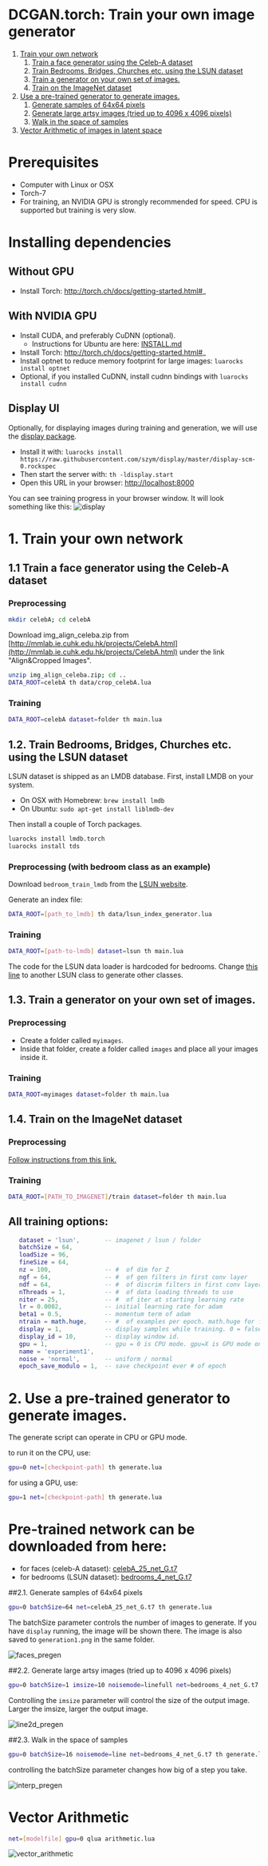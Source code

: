 DCGAN.torch: Train your own image generator
===========================================================

1. [Train your own network](#1-train-your-own-network)
   1. [Train a face generator using the Celeb-A dataset](#11-train-a-face-generator-using-the-celeb-a-dataset)
   2. [Train Bedrooms, Bridges, Churches etc. using the LSUN dataset](#12-train-bedrooms-bridges-churches-etc-using-the-lsun-dataset)
   3. [Train a generator on your own set of images.](#13-train-a-generator-on-your-own-set-of-images)
   4. [Train on the ImageNet dataset](#14-train-on-the-imagenet-dataset)
2. [Use a pre-trained generator to generate images.](#pre-trained-network-can-be-downloaded-from-here)
   1. [Generate samples of 64x64 pixels](#21-generate-samples-of-64x64-pixels)
   2. [Generate large artsy images (tried up to 4096 x 4096 pixels)](#22-generate-large-artsy-images-tried-up-to-4096-x-4096-pixels)
   3. [Walk in the space of samples](#23-walk-in-the-space-of-samples)
3. [Vector Arithmetic of images in latent space](#vector-arithmetic)

# Prerequisites
- Computer with Linux or OSX
- Torch-7
- For training, an NVIDIA GPU is strongly recommended for speed. CPU is supported but training is very slow.

# Installing dependencies
## Without GPU
- Install Torch:  http://torch.ch/docs/getting-started.html#_

## With NVIDIA GPU
- Install CUDA, and preferably CuDNN (optional).
  - Instructions for Ubuntu are here: [INSTALL.md](INSTALL.md)
- Install Torch:  http://torch.ch/docs/getting-started.html#_
- Install optnet to reduce memory footprint for large images: `luarocks install optnet`
- Optional, if you installed CuDNN, install cudnn bindings with `luarocks install cudnn`

## Display UI
Optionally, for displaying images during training and generation, we will use the [display package](https://github.com/szym/display).

- Install it with: `luarocks install https://raw.githubusercontent.com/szym/display/master/display-scm-0.rockspec`
- Then start the server with: `th -ldisplay.start`
- Open this URL in your browser: [http://localhost:8000](http://localhost:8000)

You can see training progress in your browser window. It will look something like this:
![display](images/display_example.png "Example of display")


# 1. Train your own network

## 1.1 Train a face generator using the Celeb-A dataset
### Preprocessing

```bash
mkdir celebA; cd celebA
```

Download img_align_celeba.zip from [http://mmlab.ie.cuhk.edu.hk/projects/CelebA.html](http://mmlab.ie.cuhk.edu.hk/projects/CelebA.html) under the link "Align&Cropped Images".

```bash
unzip img_align_celeba.zip; cd ..
DATA_ROOT=celebA th data/crop_celebA.lua
```

### Training

```bash
DATA_ROOT=celebA dataset=folder th main.lua
```

## 1.2. Train Bedrooms, Bridges, Churches etc. using the LSUN dataset

LSUN dataset is shipped as an LMDB database. First, install LMDB on your system.

- On OSX with Homebrew:  `brew install lmdb`
- On Ubuntu: `sudo apt-get install liblmdb-dev`

Then install a couple of Torch packages.

```bash
luarocks install lmdb.torch
luarocks install tds
```

### Preprocessing (with bedroom class as an example)
Download `bedroom_train_lmdb` from the [LSUN website](http://lsun.cs.princeton.edu).

Generate an index file:
```bash
DATA_ROOT=[path_to_lmdb] th data/lsun_index_generator.lua
```

### Training
```bash
DATA_ROOT=[path-to-lmdb] dataset=lsun th main.lua
```

The code for the LSUN data loader is hardcoded for bedrooms. Change [this line](https://github.com/soumith/dcgan.torch/blob/master/data/donkey_lsun.lua#L21) to another LSUN class to generate other classes.

## 1.3. Train a generator on your own set of images.
### Preprocessing
- Create a folder called `myimages`.
- Inside that folder, create a folder called `images` and place all your images inside it.

### Training
```bash
DATA_ROOT=myimages dataset=folder th main.lua
```

## 1.4. Train on the ImageNet dataset

### Preprocessing
[Follow instructions from this link.](https://github.com/soumith/imagenet-multiGPU.torch#data-processing)

### Training
```bash
DATA_ROOT=[PATH_TO_IMAGENET]/train dataset=folder th main.lua
```

## All training options:

```lua
   dataset = 'lsun',       -- imagenet / lsun / folder
   batchSize = 64,
   loadSize = 96,
   fineSize = 64,
   nz = 100,               -- #  of dim for Z
   ngf = 64,               -- #  of gen filters in first conv layer
   ndf = 64,               -- #  of discrim filters in first conv layer
   nThreads = 1,           -- #  of data loading threads to use
   niter = 25,             -- #  of iter at starting learning rate
   lr = 0.0002,            -- initial learning rate for adam
   beta1 = 0.5,            -- momentum term of adam
   ntrain = math.huge,     -- #  of examples per epoch. math.huge for full dataset
   display = 1,            -- display samples while training. 0 = false
   display_id = 10,        -- display window id.
   gpu = 1,                -- gpu = 0 is CPU mode. gpu=X is GPU mode on GPU X
   name = 'experiment1',
   noise = 'normal',       -- uniform / normal
   epoch_save_modulo = 1,  -- save checkpoint ever # of epoch
```

# 2. Use a pre-trained generator to generate images.
The generate script can operate in CPU or GPU mode.

to run it on the CPU, use:
```bash
gpu=0 net=[checkpoint-path] th generate.lua
```

for using a GPU, use:
```bash
gpu=1 net=[checkpoint-path] th generate.lua
```

# Pre-trained network can be downloaded from here:
- for faces (celeb-A dataset): [celebA_25_net_G.t7](https://github.com/soumith/lfs/raw/master/dcgan.torch/celebA_25_net_G.t7)
- for bedrooms (LSUN dataset): [bedrooms_4_net_G.t7](https://github.com/soumith/lfs/raw/master/dcgan.torch/bedrooms_4_net_G.t7)

##2.1. Generate samples of 64x64 pixels
```bash
gpu=0 batchSize=64 net=celebA_25_net_G.t7 th generate.lua
```

The batchSize parameter controls the number of images to generate. If you have `display` running,
the image will be shown there. The image is also saved to `generation1.png` in the same folder.

![faces_pregen](images/faces_pregen.png "generated faces using pre-trained network")


##2.2. Generate large artsy images (tried up to 4096 x 4096 pixels)
```bash
gpu=0 batchSize=1 imsize=10 noisemode=linefull net=bedrooms_4_net_G.t7 th generate.lua
```

Controlling the `imsize` parameter will control the size of the output image.
Larger the imsize, larger the output image.

![line2d_pregen](images/line2d_pregen.png "generated line2d using pre-trained network")

##2.3. Walk in the space of samples
```bash
gpu=0 batchSize=16 noisemode=line net=bedrooms_4_net_G.t7 th generate.lua
```

controlling the batchSize parameter changes how big of a step you take.

![interp_pregen](images/interp_pregen.png "generated interp using pre-trained network")

# Vector Arithmetic
```bash
net=[modelfile] gpu=0 qlua arithmetic.lua
```
![vector_arithmetic](images/arithmetic.png "generated vector arithmetic")
